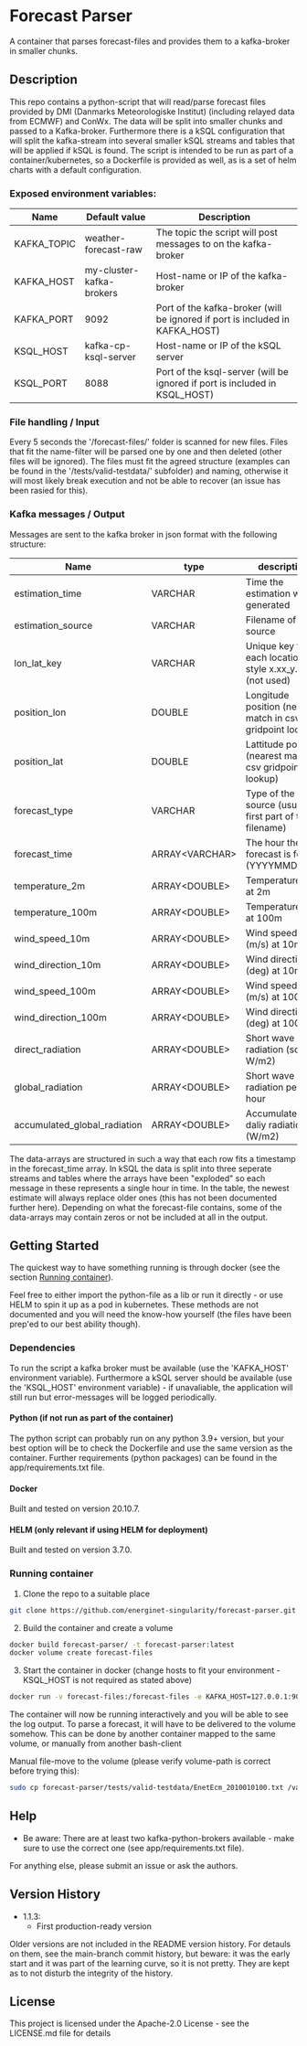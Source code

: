 # Forecast Parser

A container that parses forecast-files and provides them to a kafka-broker in smaller chunks.

## Description

This repo contains a python-script that will read/parse forecast files provided by DMI (Danmarks Meteorologiske Institut) (including relayed data from ECMWF) and ConWx. The data will be split into smaller chunks and passed to a Kafka-broker. Furthermore there is a kSQL configuration that will split the kafka-stream into several smaller kSQL streams and tables that will be applied if kSQL is found. The script is intended to be run as part of a container/kubernetes, so a Dockerfile is provided as well, as is a set of helm charts with a default configuration.

### Exposed environment variables:

| Name | Default value | Description |
|--|--|--|
|KAFKA_TOPIC|weather-forecast-raw|The topic the script will post messages to on the kafka-broker|
|KAFKA_HOST|my-cluster-kafka-brokers|Host-name or IP of the kafka-broker|
|KAFKA_PORT|9092|Port of the kafka-broker (will be ignored if port is included in KAFKA_HOST)|
|KSQL_HOST|kafka-cp-ksql-server|Host-name or IP of the kSQL server|
|KSQL_PORT|8088|Port of the ksql-server (will be ignored if port is included in KSQL_HOST)|

### File handling / Input

Every 5 seconds the '/forecast-files/' folder is scanned for new files. Files that fit the name-filter will be parsed one by one and then deleted (other files will be ignored). The files must fit the agreed structure (examples can be found in the '/tests/valid-testdata/' subfolder) and naming, otherwise it will most likely break execution and not be able to recover (an issue has been rasied for this).

### Kafka messages / Output

Messages are sent to the kafka broker in json format with the following structure:

| Name | type | description |
|--|--|--|
|estimation_time|VARCHAR|Time the estimation was generated|
|estimation_source|VARCHAR|Filename of the source|
|lon_lat_key|VARCHAR|Unique key for each location in style x.xx_y.yy (not used)|
|position_lon|DOUBLE|Longitude position (nearest match in csv gridpoint lookup)|
|position_lat|DOUBLE|Lattitude position (nearest match in csv gridpoint lookup)|
|forecast_type|VARCHAR|Type of the source (usually first part of the filename)|
|forecast_time|ARRAY\<VARCHAR\>|The hour the forecast is for (YYYYMMDDHH)|
|temperature_2m|ARRAY\<DOUBLE\>|Temperature (K) at 2m|
|temperature_100m|ARRAY\<DOUBLE\>|Temperature (K) at 100m|
|wind_speed_10m|ARRAY\<DOUBLE\>|Wind speed (m/s) at 10m|
|wind_direction_10m|ARRAY\<DOUBLE\>|Wind direction (deg) at 10m|
|wind_speed_100m|ARRAY\<DOUBLE\>|Wind speed (m/s) at 100m|
|wind_direction_100m|ARRAY\<DOUBLE\>|Wind direction (deg) at 100m|
|direct_radiation|ARRAY\<DOUBLE\>|Short wave radiation (solar W/m2)|
|global_radiation|ARRAY\<DOUBLE\>|Short wave radiation per hour|
|accumulated_global_radiation|ARRAY\<DOUBLE\>|Accumulated daliy radiation (W/m2)|

The data-arrays are structured in such a way that each row fits a timestamp in the forecast_time array. In kSQL the data is split into three seperate streams and tables where the arrays have been "exploded" so each message in these represents a single hour in time. In the table, the newest estimate will always replace older ones (this has not been documented further here). Depending on what the forecast-file contains, some of the data-arrays may contain zeros or not be included at all in the output.

## Getting Started

The quickest way to have something running is through docker (see the section [Running container](#running-container)).

Feel free to either import the python-file as a lib or run it directly - or use HELM to spin it up as a pod in kubernetes. These methods are not documented and you will need the know-how yourself (the files have been prep'ed to our best ability though).

### Dependencies

To run the script a kafka broker must be available (use the 'KAFKA_HOST' environment variable). Furthermore a kSQL server should be available (use the 'KSQL_HOST' environment variable) - if unavaliable, the application will still run but error-messages will be logged periodically.

#### Python (if not run as part of the container)

The python script can probably run on any python 3.9+ version, but your best option will be to check the Dockerfile and use the same version as the container. Further requirements (python packages) can be found in the app/requirements.txt file.

#### Docker

Built and tested on version 20.10.7.

#### HELM (only relevant if using HELM for deployment)

Built and tested on version 3.7.0.

### Running container

1. Clone the repo to a suitable place
````bash
git clone https://github.com/energinet-singularity/forecast-parser.git
````

2. Build the container and create a volume
````bash
docker build forecast-parser/ -t forecast-parser:latest
docker volume create forecast-files
````

3. Start the container in docker (change hosts to fit your environment - KSQL_HOST is not required as stated above)
````bash
docker run -v forecast-files:/forecast-files -e KAFKA_HOST=127.0.0.1:9092 -e KSQL_HOST=127.0.0.1:8088 -it --rm forecast-parser:latest
````
The container will now be running interactively and you will be able to see the log output. To parse a forecast, it will have to be delivered to the volume somehow. This can be done by another container mapped to the same volume, or manually from another bash-client

Manual file-move to the volume (please verify volume-path is correct before trying this):
````bash
sudo cp forecast-parser/tests/valid-testdata/EnetEcm_2010010100.txt /var/lib/docker/volumes/forecast-files/_data/
````

## Help

* Be aware: There are at least two kafka-python-brokers available - make sure to use the correct one (see app/requirements.txt file).

For anything else, please submit an issue or ask the authors.

## Version History

* 1.1.3:
    * First production-ready version
    <!---* See [commit change]() or See [release history]()--->

Older versions are not included in the README version history. For detauls on them, see the main-branch commit history, but beware: it was the early start and it was part of the learning curve, so it is not pretty. They are kept as to not disturb the integrity of the history.

## License

This project is licensed under the Apache-2.0 License - see the LICENSE.md file for details
